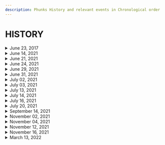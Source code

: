 ```yaml
---
description: Phunks History and relevant events in Chronological order
---
```


# HISTORY

<details>

<summary>June 23, 2017 </summary>

[LarvaLabs](https://twitter.com/larvalabs) Launches CryptoPunks

</details>

<details>

<summary>June 14, 2021</summary>

Initial CryptoPhunks Mint - V1

[Etherscan](https://etherscan.io/tx/0x48db643b9ee37de131e23456ecf35c3a270cba12b4e952f02fe7e5af0bb2a0cc)

[Ryder Ripps](https://twitter.com/ryder\_ripps) Mints CryptoPunk #3100 on Foundation - Sold for 2.2 ETH

</details>

<details>

<summary>June 21, 2021</summary>

Migrated to v2 Contract - V1 Contract Deprecated

[Etherscan](https://etherscan.io/tx/0x994a30d91c09ecf14aef8fe42140742584762d3522a2016bd386361e6d76d4e2)

OpenSea Delisting #1

Original Developers Send Letter to LarvaLabs

[Tweet](https://twitter.com/cryptophunks/status/1407183012781903876?s=21)

</details>

<details>

<summary>June 24, 2021</summary>

OpenSea Relisting #1

Changed name to "Not a Punk" and added Rarity borders to appease OpenSea

[Tweet](https://twitter.com/cryptophunks/status/1408082776213966850?s=21)

</details>

<details>

<summary>June 29, 2021</summary>

OpenSea Delisting #2

[Discord](https://discord.com/channels/840362318033846333/840362318033846336/859457427900334090)

</details>

<details>

<summary>June 31, 2021</summary>

[Ryder Ripps](https://twitter.com/ryder\_ripps) Receives first DMCA ever from Larva Labs.

</details>

<details>

<summary>July 02, 2021</summary>

CryptoPhunks Sell Out! All 10,000 Phunks minted.

621 unique holders at sell out

</details>

<details>

<summary>July 03, 2021</summary>

OpenSea Relisting #2

[Tweet](https://twitter.com/natechastain/status/1411442112462266371?s=20)

</details>

<details>

<summary>July 13, 2021</summary>

OpenSea Delisting #3

LarvaLabs [DMCA’s](https://twitter.com/CryptoPhunks/status/1415001685986922499?s=20\&t=yStTw92XA4d6Ay79jauP\_w) CryptoPhunks - First project to receive DMCA from LL

</details>

<details>

<summary>July 14, 2021</summary>

Rarible Delisting

</details>

<details>

<summary>July 16, 2021</summary>

Rarible Relisting

[Discord](https://discord.com/channels/840362318033846333/840362318033846336/865447175738621972)

</details>

<details>

<summary>July 20, 2021</summary>

Foundation Letter to LarvaLabs, Devs leave project. Unwilling to counter DMCA.

[Foundation.app](https://foundation.app/@cryptophunks/\~/62017)

Removed "Not a Punk" naming

Added Phunk images to IPFS

[Discord](https://discord.com/channels/840362318033846333/853364785041899520/867075927984570388)

</details>

<details>

<summary>September 14, 2021</summary>

Nate Chastain Resigns from OpenSea after caught insider trading

[Tweet](http://twitter.com/TAYL0RWTF/status/1437935051065348099?s=20)

</details>

<details>

<summary>November 02, 2021</summary>

Launch of [NotLarvaLabs.com](https://twitter.com/NotLarvaLabs)

</details>

<details>

<summary>November 04, 2021</summary>

Record Breaking Alien Phunk Sale for 31 ETH ($140,000)

[Tweet](https://twitter.com/phunkbot/status/1456316441012187145?s=21)

</details>

<details>

<summary>November 12, 2021</summary>

Record Breaking Ape Phunk Sale for 21.69 ETH ($100,000)

[Tweet](https://twitter.com/phunkbot/status/1459110126581956615?s=21)

</details>

<details>

<summary>November 16, 2021</summary>

Record Breaking Alien Phunk Sale for 40 ETH ($167,000)

[Tweet](https://twitter.com/PhunkBot/status/1460777119559077894)

</details>

<details>

<summary>March 13, 2022</summary>

LarvaLabs sells Punks and Meebits IP to [YugaLabs](https://twitter.com/yugalabs)\
[Tweet](https://twitter.com/larvalabs/status/1502421713153318918?s=20\&t=yStTw92XA4d6Ay79jauP\_w)

</details>
